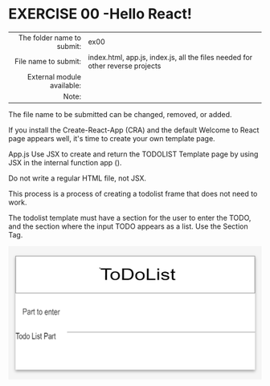# EXERCISE 00 -Hello React!

|                            |                 |
| -------------------:       | --------------- |
| The folder name to submit: | ex00 |
| File name to submit:       | index.html, app.js, index.js, all the files needed for other reverse projects                                       |
| External module available: |                 |
| Note:                      |                 |

The file name to be submitted can be changed, removed, or added.

If you install the Create-React-App (CRA) and the default Welcome to React page appears well, it's time to create your own template page.

App.js Use JSX to create and return the TODOLIST Template page by using JSX in the internal function app ().

Do not write a regular HTML file, not JSX.

This process is a process of creating a todolist frame that does not need to work.

The todolist template must have a section for the user to enter the TODO, and the section where the input TODO appears as a list.
Use the Section Tag.

![ex00](./images/ex00.png)

